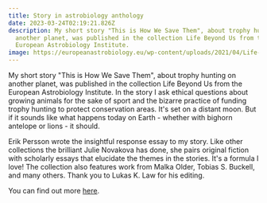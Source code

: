 ```yaml
---
title: Story in astrobiology anthology
date: 2023-03-24T02:19:21.826Z
description: My short story "This is How We Save Them", about trophy hunting on
  another planet, was published in the collection Life Beyond Us from the
  European Astrobiology Institute.
image: https://europeanastrobiology.eu/wp-content/uploads/2021/04/Life-Beyond-Us-small.jpg
---
```

My short story "This is How We Save Them", about trophy hunting on another planet, was published in the collection Life Beyond Us from the European Astrobiology Institute. In the story I ask ethical questions about growing animals for the sake of sport and the bizarre practice of funding trophy hunting to protect conservation areas. It's set on a distant moon. But if it sounds like what happens today on Earth - whether with bighorn antelope or lions - it should.

Erik Persson wrote the insightful response essay to my story. Like other collections the brilliant Julie Novakova has done, she pairs original fiction with scholarly essays that elucidate the themes in the stories. It's a formula I love! The collection also features work from Malka Older, Tobias S. Buckell, and many others. Thank you to Lukas K. Law for his editing.

You can find out more [here](https://europeanastrobiology.eu/life-beyond-us/).